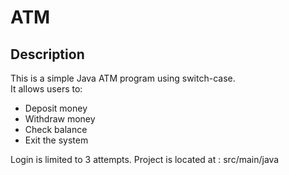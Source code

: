 # ATM

## Description
This is a simple Java ATM program using switch-case.  
It allows users to:
- Deposit money
- Withdraw money
- Check balance
- Exit the system

Login is limited to 3 attempts.
Project is located at :  src/main/java  
